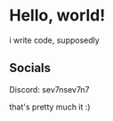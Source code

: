 # Hello, world!

i write code, supposedly

## Socials
Discord: sev7nsev7n7

that's pretty much it :)
